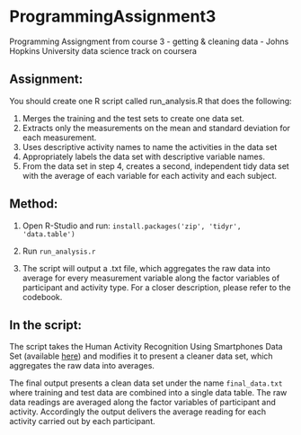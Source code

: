 # ProgrammingAssignment3
Programming Assigngment from course 3 - getting &amp; cleaning data - Johns Hopkins University data science track on coursera

## Assignment:
You should create one R script called run_analysis.R that does the following:

1. Merges the training and the test sets to create one data set.
2. Extracts only the measurements on the mean and standard deviation for each measurement.
3. Uses descriptive activity names to name the activities in the data set
4. Appropriately labels the data set with descriptive variable names.
5. From the data set in step 4, creates a second, independent tidy data set with the average of each variable for each activity and each subject.

## Method:

1. Open R-Studio and run:
`install.packages('zip', 'tidyr', 'data.table')`

2. Run `run_analysis.r`

3. The script will output a .txt file, which aggregates the raw data into average for every measurement variable along the factor variables of participant and activity type. For a closer description, please refer to the codebook.


## In the script:

The script takes the Human Activity Recognition Using Smartphones Data Set (available [here](http://archive.ics.uci.edu/ml/datasets/Human+Activity+Recognition+Using+Smartphones)) and modifies it to present a cleaner data set, which aggregates the raw data into averages.

The final output presents a clean data set under the name `final_data.txt` where training and test data are combined into a single data table. The raw data readings are averaged along the factor variables of participant and activity. Accordingly the output delivers the average reading for each activity carried out by each participant.